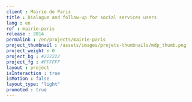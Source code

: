 ```yaml
---
client : Mairie de Paris
title : Dialogue and follow-up for social services users
lang : en
ref : mairie-paris
release : 2014
permalink : /en/projects/mairie-paris
project_thumbnail : /assets/images/projets-thumbnails/mdp_thumb.png
project_weight : 0
project_bg : #222222
project_fg : #FFFFFF
layout : project
isInteraction : true
isMotion : false
layout_type: "light"
promoted : true
---
```

